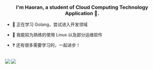 ### <div align="center">I'm Haoran, a student of Cloud Computing Technology Application 🚀.</div>  
  

- 🌱 正在学习 Golang，尝试进入开发领域
  

- 🔭  我能较为熟练的使用 Linux 以及部分运维软件
  

- ❓ 还有很多需要学习的，一起进步！
  

<br/>  
<div align="center"><img src="https://github-readme-stats.vercel.app/api?username=HoronLee&show_icons=true&count_private=true&hide_border=true" align="left" /></div>  
<img src="https://github-readme-stats.vercel.app/api/top-langs/?username=HoronLee&hide_border=true&layout=compact" align="left" />  
<br/>  
